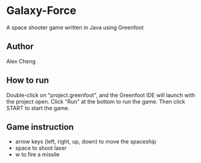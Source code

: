 # Galaxy-Force
A space shooter game written in Java using Greenfoot

## Author
Alex Cheng

## How to run
Double-click on "project.greenfoot", and the Greenfoot IDE will launch with the project open. Click "Run" at the bottom to run the game. Then click START to start the game.

## Game instruction
- arrow keys (left, right, up, down) to move the spaceship
- space to shoot laser
- w to fire a missile
